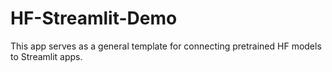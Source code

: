 # HF-Streamlit-Demo
This app serves as a general template for connecting pretrained HF models to Streamlit apps.
